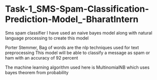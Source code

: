 # Task-1_SMS-Spam-Classification-Prediction-Model_-BharatIntern
Sms spam classifier
I have used an naive bayes model along with natural language processing to create this model

Porter Stemmer, Bag of words are the nlp techniques used for text preprocessing This model will be able to classify a message as spam or ham with an accuracy of 92 percent

The machine learning algorithm used here is MultinomialNB which uses bayes theorem from probability
